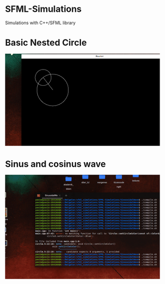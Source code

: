 # SFML-Simulations
Simulations with C++/SFML library
# Basic Nested Circle
<img src="fourier.gif" border="0" />


# Sinus and cosinus wave
<img src="sinusoidal.gif" border="0" />
